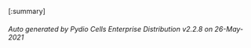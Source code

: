 






[:summary]

###### Auto generated by Pydio Cells Enterprise Distribution v2.2.8 on 26-May-2021
